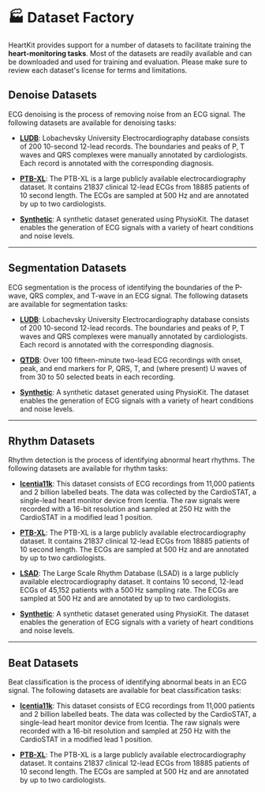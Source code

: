 
# :factory: Dataset Factory

HeartKit provides support for a number of datasets to facilitate training the __heart-monitoring tasks__. Most of the datasets are readily available and can be downloaded and used for training and evaluation. Please make sure to review each dataset's license for terms and limitations.

## <span class="sk-h2-span">Denoise Datasets</span>

ECG denoising is the process of removing noise from an ECG signal. The following datasets are available for denoising tasks:

* **[LUDB](./ludb.md)**: Lobachevsky University Electrocardiography database consists of 200 10-second 12-lead records. The boundaries and peaks of P, T waves and QRS complexes were manually annotated by cardiologists. Each record is annotated with the corresponding diagnosis.

* **[PTB-XL](./ptbxl.md)**: The PTB-XL is a large publicly available electrocardiography dataset. It contains 21837 clinical 12-lead ECGs from 18885 patients of 10 second length. The ECGs are sampled at 500 Hz and are annotated by up to two cardiologists.

* **[Synthetic](./synthetic.md)**: A synthetic dataset generated using PhysioKit. The dataset enables the generation of ECG signals with a variety of heart conditions and noise levels.

---

## <span class="sk-h2-span">Segmentation Datasets</span>

ECG segmentation is the process of identifying the boundaries of the P-wave, QRS complex, and T-wave in an ECG signal. The following datasets are available for segmentation tasks:

* **[LUDB](./ludb.md)**: Lobachevsky University Electrocardiography database consists of 200 10-second 12-lead records. The boundaries and peaks of P, T waves and QRS complexes were manually annotated by cardiologists. Each record is annotated with the corresponding diagnosis.

* **[QTDB](./qtdb.md)**: Over 100 fifteen-minute two-lead ECG recordings with onset, peak, and end markers for P, QRS, T, and (where present) U waves of from 30 to 50 selected beats in each recording.

* **[Synthetic](./synthetic.md)**: A synthetic dataset generated using PhysioKit. The dataset enables the generation of ECG signals with a variety of heart conditions and noise levels.

---

## <span class="sk-h2-span">Rhythm Datasets</span>

Rhythm detection is the process of identifying abnormal heart rhythms. The following datasets are available for rhythm tasks:

* **[Icentia11k](./icentia11k.md)**: This dataset consists of ECG recordings from 11,000 patients and 2 billion labelled beats. The data was collected by the CardioSTAT, a single-lead heart monitor device from Icentia. The raw signals were recorded with a 16-bit resolution and sampled at 250 Hz with the CardioSTAT in a modified lead 1 position.

* **[PTB-XL](./ptbxl.md)**: The PTB-XL is a large publicly available electrocardiography dataset. It contains 21837 clinical 12-lead ECGs from 18885 patients of 10 second length. The ECGs are sampled at 500 Hz and are annotated by up to two cardiologists.

* **[LSAD](./lsad.md)**: The Large Scale Rhythm Database (LSAD) is a large publicly available electrocardiography dataset. It contains 10 second, 12-lead ECGs of 45,152 patients with a 500 Hz sampling rate. The ECGs are sampled at 500 Hz and are annotated by up to two cardiologists.

* **[Synthetic](./synthetic.md)**: A synthetic dataset generated using PhysioKit. The dataset enables the generation of ECG signals with a variety of heart conditions and noise levels.

---

## <span class="sk-h2-span">Beat Datasets</span>

Beat classification is the process of identifying abnormal beats in an ECG signal. The following datasets are available for beat classification tasks:

* **[Icentia11k](./icentia11k.md)**: This dataset consists of ECG recordings from 11,000 patients and 2 billion labelled beats. The data was collected by the CardioSTAT, a single-lead heart monitor device from Icentia. The raw signals were recorded with a 16-bit resolution and sampled at 250 Hz with the CardioSTAT in a modified lead 1 position.

* **[PTB-XL](./ptbxl.md)**: The PTB-XL is a large publicly available electrocardiography dataset. It contains 21837 clinical 12-lead ECGs from 18885 patients of 10 second length. The ECGs are sampled at 500 Hz and are annotated by up to two cardiologists.


<!-- ## <span class="sk-h2-span">Sensing Modalities</span>

The two primary sensing modalities to monitor cardiac cycles are electrocardiograph (ECG) and photoplethysmography (PPG). Since HeartKit is targeted for low-power, wearable applications we focus on either single-lead ECG and/or 1-2 channels of PPG that can be easily captured on wrist, ear, or chest. The following table provides a comparison of the two modalities:

| Modality | ECG | PPG |
| -------- | --- | --- |
| Description | Electrical activity of heart | Blood volume changes in tissue |
| Location | Chest, Wrist, Ear | Wrist, Ear |
| Channels | 1-3 | 1-2 |
| SNR | High | Low |
| Noise | Low | High |
| Fidelity | High | Low |
| Power | High | Low |
| Contact | Yes | No |

--- -->

